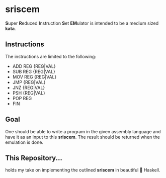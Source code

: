 # sriscem

**S**uper **R**educed **I**nstruction **S**et **EM**ulator is intended to be a
medium sized __kata__.

## Instructions

The instructions are limited to the following:
  * ADD REG       {REG|VAL}
  * SUB REG       {REG|VAL}
  * MOV REG       {REG|VAL}
  * JMP {REG|VAL}
  * JNZ {REG|VAL}
  * PSH {REG|VAL}
  * POP REG
  * FIN

## Goal

One should be able to write a program in the given assembly language and have
it as an input to this **sriscem**. The result should be returned when the
emulation is done.

## This Repository...

holds my take on implementing the outlined **sriscem** in beautiful  Haskell.
